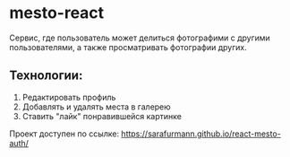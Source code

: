 # mesto-react

Сервис, где пользователь может делиться фотографими с другими пользователями, а также просматривать фотографии других.

## Технологии:

1. Редактировать профиль
2. Добавлять и удалять места в галерею
3. Ставить "лайк" понравившейся картинке


Проект доступен по ссылке: https://sarafurmann.github.io/react-mesto-auth/